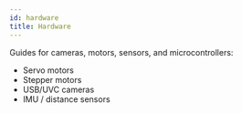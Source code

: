 ```yaml
---
id: hardware
title: Hardware
---
```


Guides for cameras, motors, sensors, and microcontrollers:
- Servo motors
- Stepper motors
- USB/UVC cameras
- IMU / distance sensors
